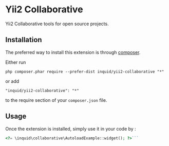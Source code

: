 Yii2 Collaborative
==================
Yii2 Collaborative tools for open source projects.

Installation
------------

The preferred way to install this extension is through [composer](http://getcomposer.org/download/).

Either run

```
php composer.phar require --prefer-dist inquid/yii2-collaborative "*"
```

or add

```
"inquid/yii2-collaborative": "*"
```

to the require section of your `composer.json` file.


Usage
-----

Once the extension is installed, simply use it in your code by  :

```php
<?= \inquid\collaborative\AutoloadExample::widget(); ?>```